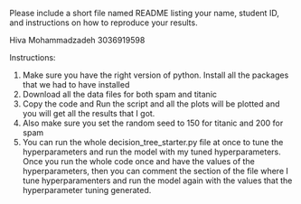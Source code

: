 Please include a short file named README listing your name, student ID, and instructions on how to reproduce your results.

Hiva Mohammadzadeh
3036919598


Instructions: 
1. Make sure you have the right version of python. Install all the packages that we had to have installed 
2. Download all the data files for both spam and titanic 
3. Copy the code and Run the script and all the plots will be plotted and you will get all the results that I got. 
4. Also make sure you set the random seed to 150 for titanic and 200 for spam
5. You can run the whole decision_tree_starter.py file at once to tune the hyperparameters and run the model with my tuned hyperparameters. Once you run the whole code once and have the values of the hyperparameters, then you can comment the section of the file where I tune hyperparamenters and run the model again with the values that the hyperparameter tuning generated. 
